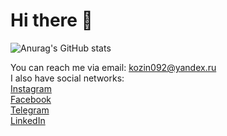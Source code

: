 # Hi there 👋
![Anurag's GitHub stats](https://github-readme-stats.vercel.app/api?username=aleksey-kozin&show_icons=true&theme=radical)

You can reach me via email: kozin092@yandex.ru
<br>I also have social networks:
<br>[Instagram](https://www.instagram.com/askozin/)
<br>[Facebook](https://www.facebook.com/kozinaleksei)
<br>[Telegram](https://t.me/askozin/)
<br>[LinkedIn](https://www.linkedin.com/in/alekseykozin/)
